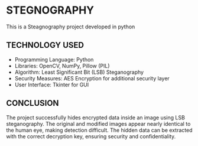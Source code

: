 # STEGNOGRAPHY
This is a Steagnography project developed in python 

## TECHNOLOGY USED
+ Programming Language: Python
+ Libraries: OpenCV, NumPy, Pillow (PIL)
+ Algorithm: Least Significant Bit (LSB) Steganography
+ Security Measures: AES Encryption for additional security layer
+ User Interface: Tkinter for GUI

## CONCLUSION
The project successfully hides encrypted data inside an image using LSB steganography. The original and modified images appear nearly identical to the human eye, making detection difficult. The hidden data can be extracted with the correct decryption key, ensuring security and confidentiality.


